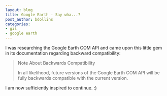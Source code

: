 ```yaml
---
layout: blog
title: Google Earth - Say wha...?
post_author: bdollins
categories:
- gis
- google earth
---
```


I was researching the Google Earth COM API and came upon this little gem in its documentation regarding backward compatibility:

<blockquote>Note About Backwards Compatibility

In all likelihood, future versions of the Google Earth COM API will be fully backwards compatible with the current version.</blockquote>

I am now sufficiently inspired to continue. :)